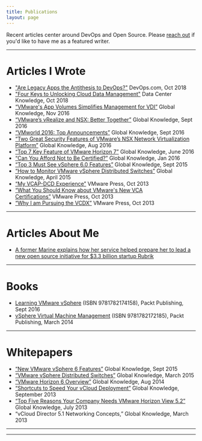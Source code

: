 ```yaml
---
title: Publications
layout: page
---
```


Recent articles center around DevOps and Open Source. Please [reach out](mailto:rebecca@technicloud.com) if you'd like to have me as a featured writer.

---

# Articles I Wrote

* ["Are Legacy Apps the Antithesis to DevOps?"](https://devops.com/are-legacy-apps-the-antithesis-to-devops/) DevOps.com, Oct 2018
* ["Four Keys to Unlocking Cloud Data Management"](https://www.datacenterknowledge.com/industry-perspectives/four-keys-unlocking-cloud-data-management) Data Center Knowledge, Oct 2018
* [“VMware's App Volumes Simplifies Management for VDI”](https://www.globalknowledge.com/blog/2016/11/22/vmwares-app-volumes-simplifies-management-for-vdi/) Global Knowledge, Nov 2016
* [“VMware’s vRealize and NSX: Better Together”](https://www.globalknowledge.com/blog/2016/09/15/vmwares-vrealize-and-nsx-better-together/) Global Knowledge, Sept 2016
* [“VMworld 2016: Top Announcements”](https://www.globalknowledge.com/blog/2016/09/13/vmworld-2016-top-announcements/) Global Knowledge, Sept 2016
* [“Two Great Security Features of VMware’s NSX Network Virtualization Platform”](https://www.globalknowledge.com/blog/2016/08/30/two-great-security-features-of-vmwares-nsx-network-virtualization-platform/) Global Knowledge, Aug 2016
* [“Top 7 Key Feature of VMware Horizon 7”](https://www.globalknowledge.com/blog/2016/06/27/top-7-key-features-of-vmware-horizon-7/) Global Knowledge, June 2016
* [“Can You Afford Not to Be Certified?”](https://www.globalknowledge.com/us-en/resources/resource-library/articles/can-you-afford-not-to-be-certified/) Global Knowledge, Jan 2016
* [“Top 3 Must See vSphere 6.0 Features”](https://www.globalknowledge.com/blog/2015/09/14/top-3-must-see-vsphere-6-0-features/) Global Knowledge, Sept 2015
* [“How to Monitor VMware vSphere Distributed Switches”](https://www.globalknowledge.com/blog/2015/04/21/how-to-monitor-vmware-vsphere-distributed-switches/) Global Knowledge, April 2015
* [“My VCAP-DCD Experience”](http://www.pearsonitcertification.com/articles/article.aspx?p=2150971) VMware Press, Oct 2013
* [“What You Should Know about VMware's New VCA Certifications”](http://www.pearsonitcertification.com/articles/article.aspx?p=2150972) VMware Press, Oct 2013
* [“Why I am Pursuing the VCDX”](http://www.pearsonitcertification.com/articles/article.aspx?p=2150973) VMware Press, Oct 2013

---

# Articles About Me

* [A former Marine explains how her service helped prepare her to lead a new open source initiative for $3.3 billion startup Rubrik](https://www.businessinsider.com/rubrik-build-open-source-community-2019-2)

---

# Books

* [Learning VMware vSphere](https://www.amazon.com/dp/178217415X/ref=cm_sw_r_cp_ep_dp_W1Kkyb12WWM87) (ISBN 9781782174158), Packt Publishing, Sept 2016
* [vSphere Virtual Machine Management](https://www.amazon.com/dp/1782172181/ref=cm_sw_r_cp_ep_dp_l2KkybH1FF40C) (ISBN 9781782172185), Packt Publishing, March 2014

---

# Whitepapers

* [“New VMware vSphere 6 Features”](https://www.globalknowledge.com/us-en/resources/resource-library/white-papers/new-vmware-vsphere-6-features/) Global Knowledge, Sept 2015
* [“VMware vSphere Distributed Switches”](https://www.globalknowledge.com/us-en/resources/resource-library/white-papers/vmware-vsphere-distributed-switches/) Global Knowledge, March 2015
* [“VMware Horizon 6 Overview”](https://www.globalknowledge.com/us-en/resources/resource-library/white-papers/vmware-horizon-6-overview/) Global Knowledge, Aug 2014
* [“Shortcuts to Speed Your vCloud Deployment”](https://www.globalknowledge.com/us-en/resources/resource-library/white-papers/shortcuts-to-speed-your-vcloud-deployment/) Global Knowledge, September 2013
* [“Top Five Reasons Your Company Needs VMware Horizon View 5.2”](https://www.globalknowledge.com/us-en/resources/resource-library/white-papers/top-five-reasons-your-company-needs-vmware-horizon-view-52/) Global Knowledge, July 2013
* “vCloud Director 5.1 Networking Concepts,” Global Knowledge, March 2013

---



---
